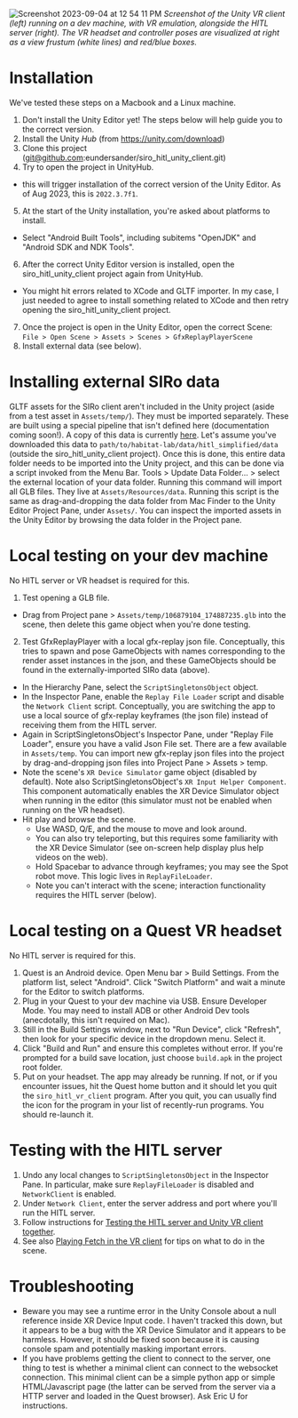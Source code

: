 ![Screenshot 2023-09-04 at 12 54 11 PM](https://github.com/eundersander/siro_hitl_unity_client/assets/6557808/5aac5731-a7eb-4f0d-876c-871b330f6677)
*Screenshot of the Unity VR client (left) running on a dev machine, with VR emulation, alongside the HITL server (right). The VR headset and controller poses are visualized at right as a view frustum (white lines) and red/blue boxes.*

# Installation
We've tested these steps on a Macbook and a Linux machine.

1. Don't install the Unity Editor yet! The steps below will help guide you to the correct version.
2. Install the Unity *Hub* (from https://unity.com/download)
3. Clone this project (git@github.com:eundersander/siro_hitl_unity_client.git)
4. Try to open the project in UnityHub.
* this will trigger installation of the correct version of the Unity Editor. As of Aug 2023, this is `2022.3.7f1`.
5. At the start of the Unity installation, you're asked about platforms to install.
* Select "Android Built Tools", including subitems "OpenJDK" and "Android SDK and NDK Tools".
6. After the correct Unity Editor version is installed, open the siro_hitl_unity_client project again from UnityHub.
* You might hit errors related to XCode and GLTF importer. In my case, I just needed to agree to install something related to XCode and then retry opening the siro_hitl_unity_client project.
7. Once the project is open in the Unity Editor, open the correct Scene: `File > Open Scene > Assets > Scenes > GfxReplayPlayerScene`
8. Install external data (see below).

# Installing external SIRo data
GLTF assets for the SIRo client aren't included in the Unity project (aside from a test asset in `Assets/temp/`). They must be imported separately. These are built using a special pipeline that isn't defined here (documentation coming soon!). A copy of this data is currently [here](https://drive.google.com/file/d/1NkDI2kLoTFjr5eEhtzQn2D1jCCdAh6_m/view?usp=drive_link). Let's assume you've downloaded this data to `path/to/habitat-lab/data/hitl_simplified/data` (outside the siro_hitl_unity_client project). Once this is done, this entire data folder needs to be imported into the Unity project, and this can be done via a script invoked from the Menu Bar. Tools > Update Data Folder... > select the external location of your data folder. Running this command will import all GLB files. They live at `Assets/Resources/data`. Running this script is the same as drag-and-dropping the data folder from Mac Finder to the Unity Editor Project Pane, under `Assets/`. You can inspect the imported assets in the Unity Editor by browsing the data folder in the Project pane.

# Local testing on your dev machine
No HITL server or VR headset is required for this.
1. Test opening a GLB file.
* Drag from Project pane > `Assets/temp/106879104_174887235.glb` into the scene, then delete this game object when you're done testing.
2. Test GfxReplayPlayer with a local gfx-replay json file. Conceptually, this tries to spawn and pose GameObjects with names corresponding to the render asset instances in the json, and these GameObjects should be found in the externally-imported SIRo data (above). 
* In the Hierarchy Pane, select the `ScriptSingletonsObject` object.
* In the Inspector Pane, enable the `Replay File Loader` script and disable the `Network Client` script. Conceptually, you are switching the app to use a local source of gfx-replay keyframes (the json file) instead of receiving them from the HITL server.
* Again in ScriptSingletonsObject's Inspector Pane, under "Replay File Loader", ensure you have a valid Json File set. There are a few available in `Assets/temp`. You can import new gfx-replay json files into the project by drag-and-dropping json files into Project Pane > Assets > temp.
* Note the scene's `XR Device Simulator` game object (disabled by default). Note also ScriptSingletonsObject's `XR Input Helper Component`. This component automatically enables the XR Device Simulator object when running in the editor (this simulator must not be enabled when running on the VR headset).
* Hit play and browse the scene.
    * Use WASD, Q/E, and the mouse to move and look around.
    * You can also try teleporting, but this requires some familiarity with the XR Device Simulator (see on-screen help display plus help videos on the web).
    * Hold Spacebar to advance through keyframes; you may see the Spot robot move. This logic lives in `ReplayFileLoader`.
    * Note you can't interact with the scene; interaction functionality requires the HITL server (below).

# Local testing on a Quest VR headset
No HITL server is required for this.

1. Quest is an Android device. Open Menu bar > Build Settings. From the platform list, select "Android". Click "Switch Platform" and wait a minute for the Editor to switch platforms.
2. Plug in your Quest to your dev machine via USB. Ensure Developer Mode. You may need to install ADB or other Android Dev tools (anecdotally, this isn't required on Mac).
3. Still in the Build Settings window, next to "Run Device", click "Refresh", then look for your specific device in the dropdown menu. Select it.
4. Click "Build and Run" and ensure this completes without error. If you're prompted for a build save location, just choose `build.apk` in the project root folder.
5. Put on your headset. The app may already be running. If not, or if you encounter issues, hit the Quest home button and it should let you quit the `siro_hitl_vr_client` program. After you quit, you can usually find the icon for the program in your list of recently-run programs. You should re-launch it.

# Testing with the HITL server
1. Undo any local changes to `ScriptSingletonsObject` in the Inspector Pane. In particular, make sure `ReplayFileLoader` is disabled and `NetworkClient` is enabled.
2. Under `Network Client`, enter the server address and port where you'll run the HITL server.
3. Follow instructions for [Testing the HITL server and Unity VR client together](https://docs.google.com/document/d/1cvKuXXE2cKchi-C_O7GGVFZ5x0QU7J9gHTIETzpVKJU/edit#bookmark=id.l3y1pdpos6t).
4. See also [Playing Fetch in the VR client](https://docs.google.com/document/d/1cvKuXXE2cKchi-C_O7GGVFZ5x0QU7J9gHTIETzpVKJU/edit#bookmark=id.uqh8z8qcn7y8) for tips on what to do in the scene.

# Troubleshooting
* Beware you may see a runtime error in the Unity Console about a null reference inside XR Device Input code. I haven't tracked this down, but it appears to be a bug with the XR Device Simulator and it appears to be harmless. However, it should be fixed soon because it is causing console spam and potentially masking important errors.
* If you have problems getting the client to connect to the server, one thing to test is whether a minimal client can connect to the websocket connection. This minimal client can be a simple python app or simple HTML/Javascript page (the latter can be served from the server via a HTTP server and loaded in the Quest browser). Ask Eric U for instructions.
